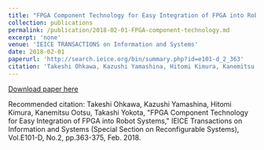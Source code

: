 ```yaml
---
title: "FPGA Component Technology for Easy Integration of FPGA into Robot Systems"
collection: publications
permalink: /publication/2018-02-01-FPGA-component-technology.md
excerpt: 'none'
venue: 'IEICE TRANSACTIONS on Information and Systems'
date: 2018-02-01
paperurl: 'http://search.ieice.org/bin/summary.php?id=e101-d_2_363'
citation: 'Takeshi Ohkawa, Kazushi Yamashina, Hitomi Kimura, Kanemitsu Ootsu, Takashi Yokota, "FPGA Component Technology for Easy Integration of FPGA into Robot Systems," IEICE Transactions on Information and Systems (Special Section on Reconfigurable Systems), Vol.E101-D, No.2, pp.363-375, Feb. 2018.'
---
```


[Download paper here](http://search.ieice.org/bin/summary.php?id=e101-d_2_363)

Recommended citation: Takeshi Ohkawa, Kazushi Yamashina, Hitomi Kimura, Kanemitsu Ootsu, Takashi Yokota, 
"FPGA Component Technology for Easy Integration of FPGA into Robot Systems," 
IEICE Transactions on Information and Systems (Special Section on Reconfigurable Systems), 
Vol.E101-D, No.2, pp.363-375, Feb. 2018.

